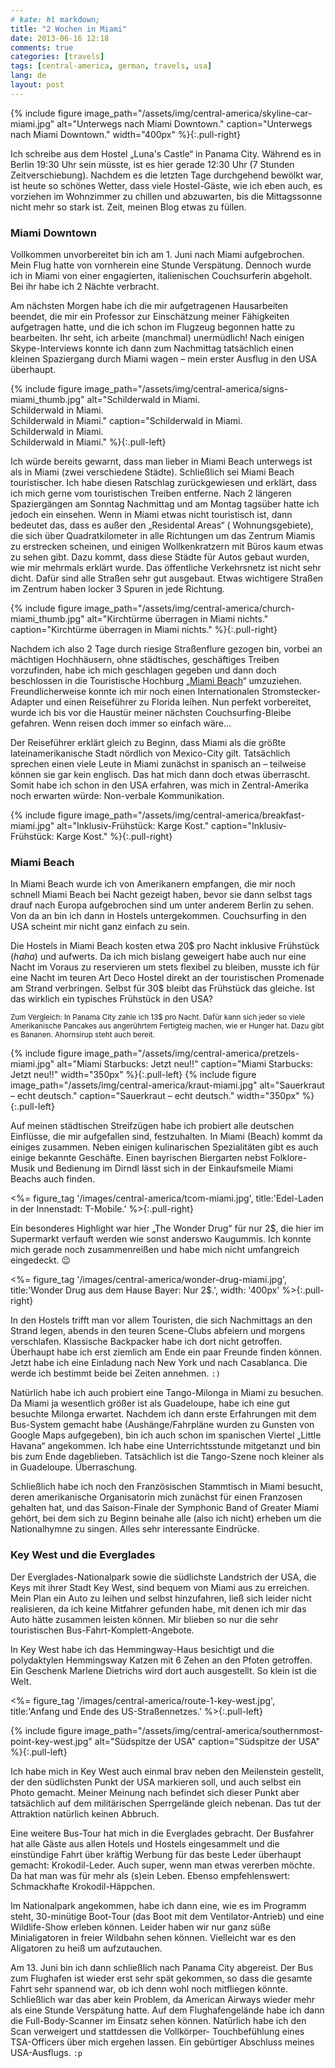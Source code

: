 ```yaml
---
# kate: hl markdown;
title: "2 Wochen in Miami"
date: 2013-06-16 12:18
comments: true
categories: [travels]
tags: [central-america, german, travels, usa]
lang: de
layout: post
---
```


{% include figure image_path="/assets/img/central-america/skyline-car-miami.jpg" alt="Unterwegs nach Miami Downtown." caption="Unterwegs nach Miami Downtown." width="400px" %}{:.pull-right}

Ich schreibe aus dem Hostel „Luna's Castle“ in Panama City. Während es in Berlin
19:30 Uhr sein müsste, ist es hier gerade 12:30 Uhr (7 Stunden Zeitverschiebung).
Nachdem es die letzten Tage durchgehend bewölkt war, ist heute so schönes Wetter,
dass viele Hostel-Gäste, wie ich eben auch, es vorziehen im Wohnzimmer zu chillen
und abzuwarten, bis die Mittagssonne nicht mehr so stark ist. Zeit, meinen Blog
etwas zu füllen.

<!--more-->

### Miami Downtown

Vollkommen unvorbereitet bin ich am 1. Juni nach Miami aufgebrochen. Mein Flug
hatte von vornherein eine Stunde Verspätung. Dennoch wurde ich in Miami von einer
engagierten, italienischen Couchsurferin abgeholt. Bei ihr habe ich 2 Nächte
verbracht.

Am nächsten Morgen habe ich die mir aufgetragenen Hausarbeiten beendet, die mir
ein Professor zur Einschätzung meiner Fähigkeiten aufgetragen hatte, und die
ich schon im Flugzeug begonnen hatte zu bearbeiten. Ihr seht, ich arbeite
(manchmal) unermüdlich! Nach einigen Skype-Interviews konnte ich dann zum Nachmittag
tatsächlich einen kleinen Spaziergang durch Miami wagen – mein erster Ausflug in
den USA überhaupt.

{% include figure image_path="/assets/img/central-america/signs-miami_thumb.jpg" alt="Schilderwald in Miami. <br/> Schilderwald in Miami. <br/> Schilderwald in Miami." caption="Schilderwald in Miami. <br/> Schilderwald in Miami. <br/> Schilderwald in Miami." %}{:.pull-left}

Ich würde bereits gewarnt, dass man lieber in Miami Beach unterwegs ist als in
Miami (zwei verschiedene Städte). Schließlich sei Miami Beach touristischer. Ich
habe diesen Ratschlag zurückgewiesen und erklärt, dass ich mich gerne vom
touristischen Treiben entferne. Nach 2 längeren Spaziergängen am Sonntag Nachmittag
und am Montag tagsüber hatte ich jedoch ein einsehen. Wenn in Miami etwas nicht
touristisch ist, dann bedeutet das, dass es außer den „Residental Areas“ (
Wohnungsgebiete), die sich über Quadratkilometer in alle Richtungen um das Zentrum
Miamis zu erstrecken scheinen, und einigen Wollkenkratzern mit Büros kaum etwas
zu sehen gibt. Dazu kommt, dass diese Städte für Autos gebaut wurden, wie mir
mehrmals erklärt wurde. Das öffentliche Verkehrsnetz ist nicht sehr dicht. Dafür
sind alle Straßen sehr gut ausgebaut. Etwas wichtigere Straßen im Zentrum haben
locker 3 Spuren in jede Richtung.

{% include figure image_path="/assets/img/central-america/church-miami_thumb.jpg" alt="Kirchtürme überragen in Miami nichts." caption="Kirchtürme überragen in Miami nichts." %}{:.pull-right}


Nachdem ich also 2 Tage durch riesige Straßenflure gezogen bin, vorbei an mächtigen
Hochhäusern, ohne städtisches, geschäftiges Treiben vorzufinden, habe ich mich
geschlagen gegeben und dann doch beschlossen in die Touristische Hochburg „[Miami Beach]“
umzuziehen. Freundlicherweise konnte ich mir noch einen Internationalen Stromstecker-Adapter
und einen Reiseführer zu Florida leihen. Nun perfekt vorbereitet, wurde ich bis vor
die Haustür meiner nächsten Couchsurfing-Bleibe gefahren. Wenn reisen doch immer
so einfach wäre…

Der Reiseführer erklärt gleich zu Beginn, dass Miami als die größte lateinamerikanische
Stadt nördlich von Mexico-City gilt. Tatsächlich sprechen einen viele Leute in Miami
zunächst in spanisch an – teilweise können sie gar kein englisch. Das hat mich dann
doch etwas überrascht. Somit habe ich schon in den USA erfahren, was mich in Zentral-Amerika
noch erwarten würde: Non-verbale Kommunikation.

[Miami Beach]: /2013/05/09/i-am-going-to-miami/ "Video: I am going to Miami"

{% include figure image_path="/assets/img/central-america/breakfast-miami.jpg" alt="Inklusiv-Frühstück: Karge Kost." caption="Inklusiv-Frühstück: Karge Kost." %}{:.pull-right}

### Miami Beach

In Miami Beach wurde ich von Amerikanern empfangen, die mir
noch schnell Miami Beach bei Nacht gezeigt haben, bevor sie dann selbst tags drauf
nach Europa aufgebrochen sind um unter anderem Berlin zu sehen. Von da an bin
ich dann in Hostels untergekommen. Couchsurfing in den USA scheint mir nicht ganz
einfach zu sein.

Die Hostels in Miami Beach kosten etwa 20$ pro Nacht inklusive Frühstück (*haha*)
und aufwerts. Da ich mich bislang geweigert habe auch nur eine Nacht im Voraus zu
reservieren um stets flexibel zu bleiben, musste ich für eine Nacht im teuren
Art Deco Hostel direkt an der touristischen Promenade am Strand verbringen. Selbst
für 30$ bleibt das Frühstück das gleiche. Ist das wirklich ein typisches Frühstück
in den USA?

<small>
Zum Vergleich: In Panama City zahle ich 13$ pro Nacht. Dafür kann sich jeder
so viele Amerikanische Pancakes aus angerührtem Fertigteig machen, wie er Hunger
hat. Dazu gibt es Bananen. Ahornsirup steht auch bereit.
</small>


<div class="clearfix" />

{% include figure image_path="/assets/img/central-america/pretzels-miami.jpg" alt="Miami Starbucks: Jetzt neu!!" caption="Miami Starbucks: Jetzt neu!!" width="350px" %}{:.pull-left}
{% include figure image_path="/assets/img/central-america/kraut-miami.jpg" alt="Sauerkraut – echt deutsch." caption="Sauerkraut – echt deutsch." width="350px" %}{:.pull-left}

<div class="clearfix" />


Auf meinen städtischen Streifzügen habe ich probiert alle deutschen Einflüsse,
die mir aufgefallen sind, festzuhalten. In Miami (Beach) kommt da einiges
zusammen. Neben einigen kulinarischen Spezialitäten gibt es auch einige
bekannte Geschäfte. Einen bayrischen Biergarten nebst Folklore-Musik und Bedienung
im Dirndl lässt sich in der Einkaufsmeile Miami Beachs auch finden.

<div class="clearfix" />

<%= figure_tag '/images/central-america/tcom-miami.jpg', title:'Edel-Laden in der Innenstadt: T-Mobile.' %>{:.pull-right}

Ein besonderes Highlight war hier „The Wonder Drug“ für nur 2$, die hier im
Supermarkt verfauft werden wie sonst anderswo Kaugummis. Ich konnte mich gerade
noch zusammenreißen und habe mich nicht umfangreich eingedeckt. :wink:

<%= figure_tag '/images/central-america/wonder-drug-miami.jpg', title:'Wonder Drug aus dem Hause Bayer: Nur 2$.', width: '400px' %>{:.pull-right}

In den Hostels trifft man vor allem Touristen, die sich Nachmittags an den Strand
legen, abends in den teuren Scene-Clubs abfeiern und morgens verschlafen. Klassische
Backpacker habe ich dort nicht getroffen. Überhaupt habe ich erst ziemlich am Ende
ein paar Freunde finden können. Jetzt habe ich eine Einladung nach New York und
nach Casablanca. Die werde ich bestimmt beide bei Zeiten annehmen. `:)`

Natürlich habe ich auch probiert eine Tango-Milonga in Miami zu besuchen. Da
Miami ja wesentlich größer ist als Guadeloupe, habe ich eine gut besuchte Milonga
erwartet. Nachdem ich dann erste Erfahrungen mit dem Bus-System gemacht habe
(Aushänge/Fahrpläne wurden zu Gunsten von Google Maps aufgegeben), bin ich auch
schon im spanischen Viertel „Little Havana“ angekommen. Ich habe eine
Unterrichtsstunde mitgetanzt und bin bis zum Ende dageblieben. Tatsächlich ist
die Tango-Szene noch kleiner als in Guadeloupe. Überraschung.

Schließlich habe ich noch den Französischen Stammtisch in Miami besucht, deren
amerikanische Organisatorin mich zunächst für einen Franzosen gehalten hat, und
das Saison-Finale der Symphonic Band of Greater Miami gehört, bei dem sich
zu Beginn beinahe alle (also ich nicht) erheben um die Nationalhymne zu singen.
Alles sehr interessante Eindrücke.


### Key West und die Everglades

Der Everglades-Nationalpark sowie die südlichste Landstrich der USA, die Keys
mit ihrer Stadt Key West, sind bequem von Miami aus zu erreichen. Mein Plan
ein Auto zu leihen und selbst hinzufahren, ließ sich leider nicht realisieren,
da ich keine Mitfahrer gefunden habe, mit denen ich mir das Auto hätte zusammen
leisten können. Mir blieben so nur die sehr touristischen Bus-Fahrt-Komplett-Angebote.

In Key West habe ich das Hemmingway-Haus besichtigt und die polydaktylen Hemmingsway Katzen
mit 6 Zehen an den Pfoten getroffen. Ein Geschenk Marlene Dietrichs wird dort
auch ausgestellt. So klein ist die Welt.


<%= figure_tag '/images/central-america/route-1-key-west.jpg', title:'Anfang und Ende des US-Straßennetzes.' %>{:.pull-left}

{% include figure image_path="/assets/img/central-america/southernmost-point-key-west.jpg" alt="Südspitze der USA" caption="Südspitze der USA" %}{:.pull-left}

<div class="clearfix" />

Ich habe mich in Key West auch einmal brav neben den Meilenstein gestellt, der
den südlichsten Punkt der USA markieren soll, und auch selbst ein Photo gemacht.
Meiner Meinung nach befindet sich dieser Punkt aber tatsächlich auf dem
militärischen Sperrgelände gleich nebenan. Das tut der Attraktion natürlich keinen Abbruch.

Eine weitere Bus-Tour hat mich in die Everglades gebracht. Der Busfahrer hat alle
Gäste aus allen Hotels und Hostels eingesammelt und die einstündige Fahrt über
kräftig Werbung für das beste Leder überhaupt gemacht: Krokodil-Leder. Auch super,
wenn man etwas vererben möchte. Da hat man was für mehr als (s)ein Leben. Ebenso
empfehlenswert: Schmackhafte Krokodil-Häppchen.

Im Nationalpark angekommen, habe ich dann eine, wie es im Programm steht,
30-minütige Boot-Tour (das Boot mit dem Ventilator-Antrieb)
und eine Wildlife-Show erleben können. Leider haben wir nur ganz süße Minialigatoren
in freier Wildbahn sehen können. Vielleicht war es den Aligatoren zu heiß um aufzutauchen.

Am 13. Juni bin ich dann schließlich nach Panama City abgereist. Der Bus zum
Flughafen ist wieder erst sehr spät gekommen, so dass die gesamte Fahrt sehr
spannend war, ob ich denn wohl noch mitfliegen könnte. Schließlich war das aber
kein Problem, da American Airways wieder mehr als eine Stunde Verspätung hatte.
Auf dem Flughafengelände habe ich dann die Full-Body-Scanner im Einsatz sehen
können. Natürlich habe ich den Scan verweigert und stattdessen die Vollkörper-
Touchbefühlung eines TSA-Officers über mich ergehen lassen. Ein gebürtiger
Abschluss meines USA-Ausflugs. `:p`
